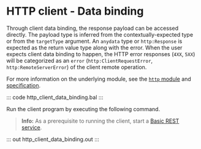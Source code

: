 # HTTP client - Data binding

Through client data binding, the response payload can be accessed directly. The payload type is inferred from the contextually-expected type or from the `targetType` argument. An `anydata` type or `http:Response` is expected as the return value type along with the error. When the user expects client data binding to happen, the HTTP error responses (`4XX`, `5XX`) will be categorized as an `error` (`http:ClientRequestError`, `http:RemoteServerError`) of the client remote operation.

For more information on the underlying module, see the [`http` module](https://lib.ballerina.io/ballerina/http/latest/) and [specification](https://ballerina.io/spec/http/#243-client-action-return-types).

::: code http_client_data_binding.bal :::

Run the client program by executing the following command.

>**Info:** As a prerequisite to running the client, start a [Basic REST service](learn/by-example/http-basic-rest-service/).

::: out http_client_data_binding.out :::
